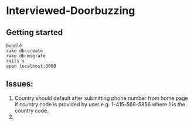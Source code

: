 # Interviewed-Doorbuzzing

## Getting started
```
bundle
rake db:create
rake db:migrate
rails s
open localhost:3000
```

## Issues:
1. Country should default after submitting phone number from home page if country code is provided by user e.g. 1-415-568-5856 where 1 is the country code.
2.  
